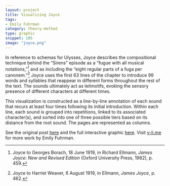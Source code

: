 ```yaml
---
layout: project
title: Visualizing Joyce
tags:
- Emily Fuhrman
category: theory-method
type: graphic
snippet: 105
image: "joyce.png"
---
```




In reference to schemas for Ulysses, Joyce describes the compositional technique behind the “Sirens” episode as a “fugue with all musical notations,”[^1] and as including the “eight regular parts of a fuga per canonem.”[^2] Joyce uses the first 63 lines of the chapter to introduce 99 words and syllables that reappear in different forms throughout the rest of the text. The sounds ultimately act as leitmotifs, evoking the sensory presence of different characters at different times.

This visualization is constructed as a line-by-line annotation of each sound that recurs at least four times following its initial introduction. Within each line, each sound is grouped into repetitions, linked to its associated character(s), and sorted into one of three possible tiers based on its distance from the root sound. The pages are represented as columns.

See the original post [here](http://y-li.me/projects/201406-joyce-ulysses-sirens-redux.php) and the full interactive graphic [here](http://y-li.me/x/sirens/). Visit [y-li.me](http://y-li.me/) for more work by Emily Fuhrman.

[^1]: Joyce to Georges Borach, 18 June 1919, in Richard Ellmann, *James Joyce: New and Revised Edition* (Oxford University Press, 1982), p. 459.

[^2]: Joyce to Harriet Weaver, 6 August 1919, in Ellmann, *James Joyce*, p. 462.
